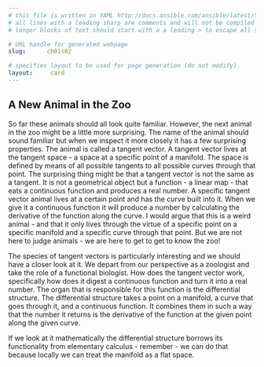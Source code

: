 ```yaml
---
# this file is written in YAML http://docs.ansible.com/ansible/latest/YAMLSyntax.html
# all lines with a leading sharp are comments and will not be compiled
# longer blocks of text should start with a a leading > to escape all special characters

# URL handle for generated webpage
slug:      ch01s02

# specifies layout to be used for page generation (do not modify)
layout:     card
---
```



## A New Animal in the Zoo

So far these animals should all look quite familiar. However, the next animal in the zoo might be a little more surprising. The name of the animal should sound familiar but when we inspect it more closely it has a few surprising properties. The animal is called a tangent vector. A tangent vector lives at the tangent space - a space at a specific point of a manifold. The space is defined by means of all possible tangents to all possible curves through that point. The surprising thing might be that a tangent vector is not the same as a tangent. It is not a geometrical object but a function - a linear map - that eats a continuous function and produces a real number. A specific tangent vector animal lives at a certain point and has the curve built into it. When we give it a continuous function it will produce a number by calculating the derivative of the function along the curve. I would argue that this is a weird animal - and that it only lives through the virtue of a specific point on a specific manifold and a specific curve through that point. But we are not here to judge animals - we are here to get to get to know the zoo!

The species of tangent vectors is particularly interesting and we should have a closer look at it. We depart from our perspective as a zoologist and take the role of a functional biologist. How does the tangent vector work, specifically how does it digest a continuous function and turn it into a real number. The organ that is responsible for this function is the differential structure. The differential structure takes a point on a manifold, a curve that goes through it, and a continuous function. It combines them in such a way that the number it returns is the derivative of the function at the given point along the given curve. 

If we look at it mathematically the differential structure borrows its functionality from elementary calculus - remember - we can do that because locally we can treat the manifold as a flat space. 
